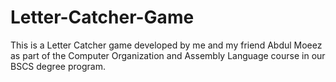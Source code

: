 # Letter-Catcher-Game
This is a Letter Catcher game developed by me and my friend Abdul Moeez as part of the Computer Organization and Assembly Language course in our BSCS degree program.
